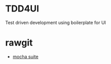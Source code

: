 # TDD4UI
Test driven development using boilerplate for UI

# rawgit

+ [mocha suite](https://rawgit.com/keerthigrao/TDD4UI/master/test/mocha/browser-suite.html)
